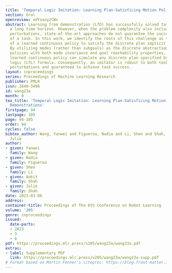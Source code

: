 ```yaml
---
title: 'Temporal Logic Imitation: Learning Plan-Satisficing Motion Policies from Demonstrations'
section: Oral
openreview: ndYsaoyzCWv
abstract: Learning from demonstration (LfD) has successfully solved tasks featuring
  a long time horizon. However, when the problem complexity also includes human-in-the-loop
  perturbations, state-of-the-art approaches do not guarantee the successful reproduction
  of a task. In this work, we identify the roots of this challenge as the failure
  of a learned continuous policy to satisfy the discrete plan implicit in the demonstration.
  By utilizing modes (rather than subgoals) as the discrete abstraction and motion
  policies with both mode invariance and goal reachability properties, we prove our
  learned continuous policy can simulate any discrete plan specified by a linear temporal
  logic (LTL) formula. Consequently, an imitator is robust to both task- and motion-level
  perturbations and guaranteed to achieve task success.
layout: inproceedings
series: Proceedings of Machine Learning Research
publisher: PMLR
issn: 2640-3498
id: wang23a
month: 0
tex_title: 'Temporal Logic Imitation: Learning Plan-Satisficing Motion Policies from
  Demonstrations'
firstpage: 94
lastpage: 105
page: 94-105
order: 94
cycles: false
bibtex_author: Wang, Yanwei and Figueroa, Nadia and Li, Shen and Shah, Ankit and Shah,
  Julie
author:
- given: Yanwei
  family: Wang
- given: Nadia
  family: Figueroa
- given: Shen
  family: Li
- given: Ankit
  family: Shah
- given: Julie
  family: Shah
date: 2023-03-06
address:
container-title: Proceedings of The 6th Conference on Robot Learning
volume: '205'
genre: inproceedings
issued:
  date-parts:
  - 2023
  - 3
  - 6
pdf: https://proceedings.mlr.press/v205/wang23a/wang23a.pdf
extras:
- label: Supplementary PDF
  link: https://proceedings.mlr.press/v205/wang23a/wang23a-supp.pdf
# Format based on Martin Fenner's citeproc: https://blog.front-matter.io/posts/citeproc-yaml-for-bibliographies/
---
```

